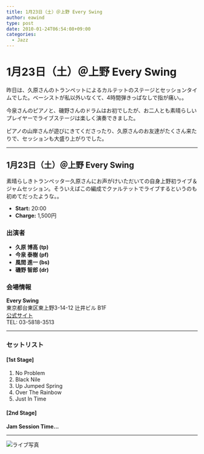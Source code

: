```yaml
---
title: 1月23日（土）＠上野 Every Swing
author: eawind
type: post
date: 2010-01-24T06:54:08+09:00
categories:
  - Jazz
---
```

# 1月23日（土）＠上野 Every Swing

昨日は、久原さんのトランペットによるカルテットのステージとセッションタイムでした。ベーシストが私以外いなくて、4時間弾きっぱなしで指が痛い。。

今泉さんのピアノと、磯野さんのドラムはお初でしたが、お二人とも素晴らしいプレイヤーでライブステージは楽しく演奏できました。

ピアノの山岸さんが遊びにきてくださったり、久原さんのお友達がたくさん来たりで、セッションも大盛り上がりでした。

---

## 1月23日（土）＠上野 Every Swing

素晴らしきトランぺッター久原さんにお声がけいただいての自身上野初ライブ＆ジャムセッション。そういえばこの編成でクァルテットでライブするというのも初めてだったような。。

- **Start:** 20:00  
- **Charge:** 1,500円  

### 出演者
- **久原 博高 (tp)**  
- **今泉 泰樹 (pf)**  
- **風間 進一 (bs)**  
- **磯野 智郎 (dr)**  

### 会場情報
**Every Swing**  
東京都台東区東上野3-14-12 辻井ビル B1F  
[公式サイト](http://www.every-swing.com/)  
TEL: 03-5818-3513  

---

### セットリスト

#### [1st Stage]
1. No Problem  
2. Black Nile  
3. Up Jumped Spring  
4. Over The Rainbow  
5. Just In Time  

#### [2nd Stage]
**Jam Session Time...**

---

![ライブ写真](/img/2010/01/IMG_0152.jpg)
